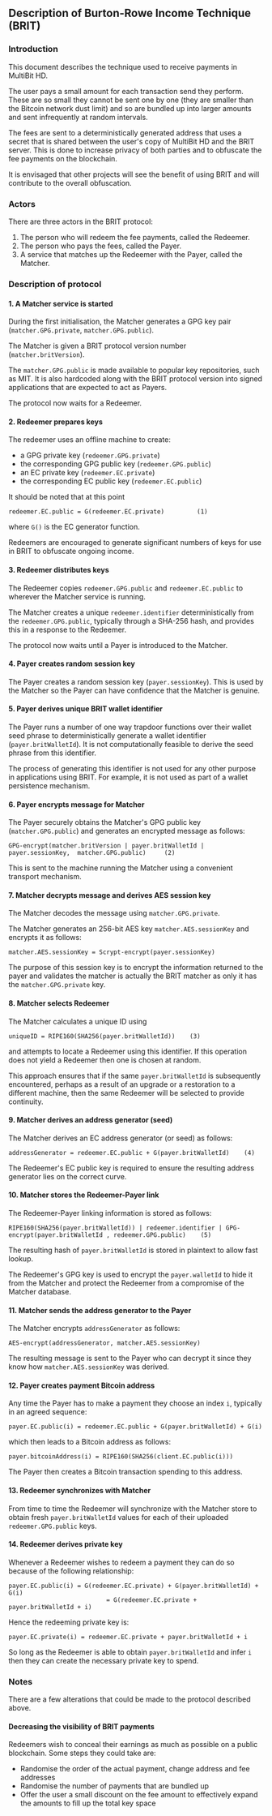 ## Description of Burton-Rowe Income Technique (BRIT)

### Introduction

This document describes the technique used to receive payments in MultiBit HD.

The user pays a small amount for each transaction send they perform. These are so small they cannot be sent one by one
(they are smaller than the Bitcoin network dust limit) and so are bundled up into larger amounts and sent infrequently
at random intervals.

The fees are sent to a deterministically generated address that uses a secret that is shared between the user's copy of
MultiBit HD and the BRIT server. This is done to increase privacy of both parties and to obfuscate the fee payments on
the blockchain.

It is envisaged that other projects will see the benefit of using BRIT and will contribute to the overall obfuscation. 

### Actors

There are three actors in the BRIT protocol:

1. The person who will redeem the fee payments, called the Redeemer.
2. The person who pays the fees, called the Payer.
3. A service that matches up the Redeemer with the Payer, called the Matcher.

### Description of protocol

#### 1. A Matcher service is started

During the first initialisation, the Matcher generates a GPG key pair (`matcher.GPG.private`, `matcher.GPG.public`).

The Matcher is given a BRIT protocol version number (`matcher.britVersion`).

The `matcher.GPG.public` is made available to popular key repositories, such as MIT. It is also hardcoded along with
the BRIT protocol version into signed applications that are expected to act as Payers.

The protocol now waits for a Redeemer.

#### 2. Redeemer prepares keys

The redeemer uses an offline machine to create:

 * a GPG private key (`redeemer.GPG.private`)
 * the corresponding GPG public key (`redeemer.GPG.public`)
 * an EC private key (`redeemer.EC.private`)
 * the corresponding EC public key (`redeemer.EC.public`)

It should be noted that at this point
```
redeemer.EC.public = G(redeemer.EC.private)			(1)
```
where `G()` is the EC generator function.

Redeemers are encouraged to generate significant numbers of keys for use in BRIT to obfuscate ongoing income.

#### 3. Redeemer distributes keys

The Redeemer copies `redeemer.GPG.public` and `redeemer.EC.public` to wherever the Matcher service is running.

The Matcher creates a unique `redeemer.identifier` deterministically from the `redeemer.GPG.public`, typically through
a SHA-256 hash, and provides this in a response to the Redeemer.

The protocol now waits until a Payer is introduced to the Matcher.

#### 4. Payer creates random session key

The Payer creates a random session key (`payer.sessionKey`). This is used by the Matcher so the Payer can have confidence
that the Matcher is genuine.

#### 5. Payer derives unique BRIT wallet identifier

The Payer runs a number of one way trapdoor functions over their wallet seed phrase to deterministically generate a wallet
identifier (`payer.britWalletId`). It is not computationally feasible to derive the seed phrase from this identifier. 

The process of generating this identifier is not used for any other purpose in applications using BRIT. For example, it is
not used as part of a wallet persistence mechanism.

#### 6. Payer encrypts message for Matcher

The Payer securely obtains the Matcher's GPG public key (`matcher.GPG.public`) and generates an encrypted message as follows:
```
GPG-encrypt(matcher.britVersion | payer.britWalletId | payer.sessionKey,  matcher.GPG.public)     (2)
```
This is sent to the machine running the Matcher using a convenient transport mechanism.

#### 7. Matcher decrypts message and derives AES session key

The Matcher decodes the message using `matcher.GPG.private`.

The Matcher generates an 256-bit AES key `matcher.AES.sessionKey` and encrypts it as follows:
```
matcher.AES.sessionKey = Scrypt-encrypt(payer.sessionKey)
```
The purpose of this session key is to encrypt the information returned to the payer and validates the matcher is actually
the BRIT matcher as only it has the `matcher.GPG.private` key.

#### 8. Matcher selects Redeemer

The Matcher calculates a unique ID using
```
uniqueID = RIPE160(SHA256(payer.britWalletId))    (3)
```
and attempts to locate a Redeemer using this identifier. If this operation does not yield a Redeemer then one is chosen at random.

This approach ensures that if the same `payer.britWalletId` is subsequently encountered, perhaps as a result of an upgrade or a
restoration to a different machine, then the same Redeemer will be selected to provide continuity.

#### 9. Matcher derives an address generator (seed)

The Matcher derives an EC address generator (or seed) as follows:
```
addressGenerator = redeemer.EC.public + G(payer.britWalletId)    (4)
```
The Redeemer's EC public key is required to ensure the resulting address generator lies on the correct curve.

#### 10. Matcher stores the Redeemer-Payer link

The Redeemer-Payer linking information is stored as follows:
```
RIPE160(SHA256(payer.britWalletId)) | redeemer.identifier | GPG-encrypt(payer.britWalletId , redeemer.GPG.public)    (5)
```
The resulting hash of `payer.britWalletId` is stored in plaintext to allow fast lookup.

The Redeemer's GPG key is used to encrypt the `payer.walletId` to hide it from the Matcher and protect the Redeemer from a
compromise of the Matcher database.

#### 11. Matcher sends the address generator to the Payer

The Matcher encrypts `addressGenerator` as follows:
```
AES-encrypt(addressGenerator, matcher.AES.sessionKey)
```
The resulting message is sent to the Payer who can decrypt it since they know how `matcher.AES.sessionKey` was derived.

#### 12. Payer creates payment Bitcoin address

Any time the Payer has to make a payment they choose an index `i`, typically in an agreed sequence:
```
payer.EC.public(i) = redeemer.EC.public + G(payer.britWalletId) + G(i)
```
which then leads to a Bitcoin address as follows:
```
payer.bitcoinAddress(i) = RIPE160(SHA256(client.EC.public(i)))
```
The Payer then creates a Bitcoin transaction spending to this address.

#### 13. Redeemer synchronizes with Matcher

From time to time the Redeemer will synchronize with the Matcher store to obtain fresh `payer.britWalletId` values for each
of their uploaded `redeemer.GPG.public` keys.

#### 14. Redeemer derives private key

Whenever a Redeemer wishes to redeem a payment they can do so because of the following relationship:
```
payer.EC.public(i) = G(redeemer.EC.private) + G(payer.britWalletId) + G(i)
				           = G(redeemer.EC.private + payer.britWalletId + i)
```
Hence the redeeming private key is:
```
payer.EC.private(i) = redeemer.EC.private + payer.britWalletId + i
```
So long as the Redeemer is able to obtain `payer.britWalletId` and infer `i` then they can create the necessary private
key to spend.

### Notes

There are a few alterations that could be made to the protocol described above.

#### Decreasing the visibility of BRIT payments

Redeemers wish to conceal their earnings as much as possible on a public blockchain. Some steps they could take are:

* Randomise the order of the actual payment, change address and fee addresses
* Randomise the number of payments that are bundled up
* Offer the user a small discount on the fee amount to effectively expand the amounts to fill up the total key space